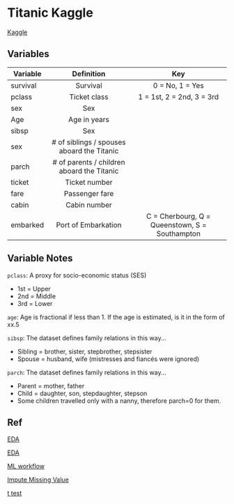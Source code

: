 # Titanic Kaggle

[Kaggle](https://www.kaggle.com/c/titanic/overview)

## Variables

| Variable |                 Definition                 |                      Key                       |
| -------- | :----------------------------------------: | :--------------------------------------------: |
| survival |                  Survival                  |                0 = No, 1 = Yes                 |
| pclass   |                Ticket class                |           1 = 1st, 2 = 2nd, 3 = 3rd            |
| sex      |                    Sex                     |                                                |
| Age      |                Age in years                |                                                |
| sibsp    |                    Sex                     |                                                |
| sex      | # of siblings / spouses aboard the Titanic |                                                |
| parch    | # of parents / children aboard the Titanic |                                                |
| ticket   |               Ticket number                |                                                |
| fare     |               Passenger fare               |                                                |
| cabin    |                Cabin number                |                                                |
| embarked |            Port of Embarkation             | C = Cherbourg, Q = Queenstown, S = Southampton |

## Variable Notes

`pclass`: A proxy for socio-economic status (SES)

- 1st = Upper
- 2nd = Middle
- 3rd = Lower

`age`: Age is fractional if less than 1. If the age is estimated, is it in the form of xx.5

`sibsp`: The dataset defines family relations in this way...

- Sibling = brother, sister, stepbrother, stepsister
- Spouse = husband, wife (mistresses and fiancés were ignored)

`parch`: The dataset defines family relations in this way...

- Parent = mother, father
- Child = daughter, son, stepdaughter, stepson
- Some children travelled only with a nanny, therefore parch=0 for them.

## Ref

[EDA](https://www.kaggle.com/ash316/eda-to-prediction-dietanic/notebook)

[EDA](https://www.kaggle.com/ldfreeman3/a-data-science-framework-to-achieve-99-accuracy/notebook)

[ML workflow](https://www.kaggle.com/masumrumi/a-statistical-analysis-ml-workflow-of-titanic/notebook)

[Impute Missing Value](https://jamesrledoux.com/code/imputation)

[t test](https://towardsdatascience.com/inferential-statistics-series-t-test-using-numpy-2718f8f9bf2f)
